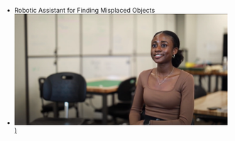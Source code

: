 

  


- Robotic Assistant for Finding Misplaced Objects
- [![Robot](static/assets/img/THUMBNAIL.png))](https://www.youtube.com/watch?v=QUB79UTbwvE)
